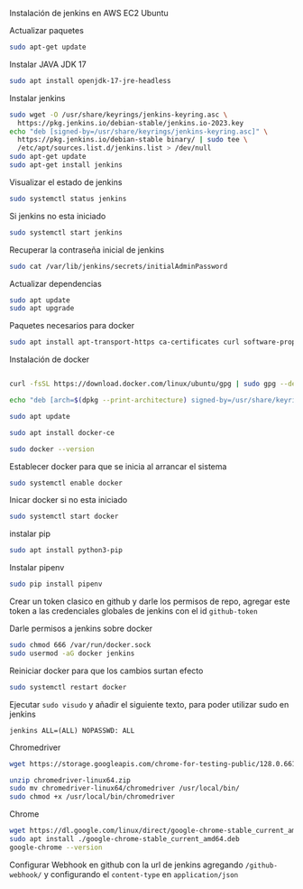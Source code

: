Instalación de jenkins en AWS EC2 Ubuntu


Actualizar paquetes
```bash
sudo apt-get update
```

Instalar JAVA JDK 17

```bash
sudo apt install openjdk-17-jre-headless
```

Instalar jenkins 

```bash
sudo wget -O /usr/share/keyrings/jenkins-keyring.asc \
  https://pkg.jenkins.io/debian-stable/jenkins.io-2023.key
echo "deb [signed-by=/usr/share/keyrings/jenkins-keyring.asc]" \
  https://pkg.jenkins.io/debian-stable binary/ | sudo tee \
  /etc/apt/sources.list.d/jenkins.list > /dev/null
sudo apt-get update
sudo apt-get install jenkins
```
Visualizar el estado de jenkins
```sh
sudo systemctl status jenkins
```

Si jenkins no esta iniciado
```sh
sudo systemctl start jenkins
```

Recuperar la contraseña inicial de jenkins
```sh
sudo cat /var/lib/jenkins/secrets/initialAdminPassword
```
Actualizar dependencias
```bash
sudo apt update
sudo apt upgrade
```

Paquetes necesarios para docker
```sh
sudo apt install apt-transport-https ca-certificates curl software-properties-common
```

Instalación de docker 

```bash

curl -fsSL https://download.docker.com/linux/ubuntu/gpg | sudo gpg --dearmor -o /usr/share/keyrings/docker-archive-keyring.gpg

echo "deb [arch=$(dpkg --print-architecture) signed-by=/usr/share/keyrings/docker-archive-keyring.gpg] https://download.docker.com/linux/ubuntu $(lsb_release -cs) stable" | sudo tee /etc/apt/sources.list.d/docker.list > /dev/null

sudo apt update

sudo apt install docker-ce

sudo docker --version

```
Establecer docker para que se inicia al arrancar el sistema
```sh
sudo systemctl enable docker
```

Inicar docker si no esta iniciado
```sh
sudo systemctl start docker
```

instalar pip
```sh
sudo apt install python3-pip
```

Instalar pipenv
```sh
sudo pip install pipenv
```

Crear un token clasico en github y darle los permisos de repo, agregar este token a las credenciales globales de jenkins con el id `github-token`


Darle permisos a jenkins sobre docker
```sh
sudo chmod 666 /var/run/docker.sock
sudo usermod -aG docker jenkins
```

Reiniciar docker para que los cambios surtan efecto
```sh
sudo systemctl restart docker
```

Ejecutar `sudo visudo` y añadir el siguiente texto, para poder utilizar sudo en jenkins
```
jenkins ALL=(ALL) NOPASSWD: ALL
```

Chromedriver
```sh
wget https://storage.googleapis.com/chrome-for-testing-public/128.0.6613.84/linux64/chromedriver-linux64.zip

unzip chromedriver-linux64.zip
sudo mv chromedriver-linux64/chromedriver /usr/local/bin/
sudo chmod +x /usr/local/bin/chromedriver

```

Chrome
```sh
wget https://dl.google.com/linux/direct/google-chrome-stable_current_amd64.deb
sudo apt install ./google-chrome-stable_current_amd64.deb
google-chrome --version
```

Configurar Webhook en github con la url de jenkins agregando `/github-webhook/` y configurando el `content-type` en `application/json`